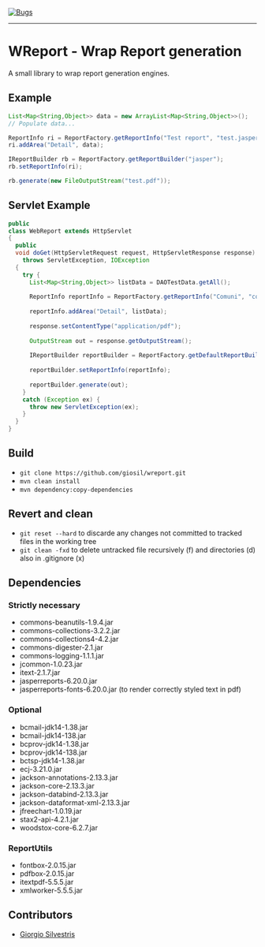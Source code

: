 [![Bugs](https://sonarcloud.io/api/project_badges/measure?project=giosil_wreport&metric=bugs)](https://sonarcloud.io/summary/new_code?id=giosil_wreport)

---

# WReport - Wrap Report generation

A small library to wrap report generation engines.

## Example

```java
List<Map<String,Object>> data = new ArrayList<Map<String,Object>>();
// Populate data...

ReportInfo ri = ReportFactory.getReportInfo("Test report", "test.jasper");
ri.addArea("Detail", data);

IReportBuilder rb = ReportFactory.getReportBuilder("jasper");
rb.setReportInfo(ri);

rb.generate(new FileOutputStream("test.pdf"));
```

## Servlet Example
```java
public 
class WebReport extends HttpServlet
{
  public 
  void doGet(HttpServletRequest request, HttpServletResponse response) 
    throws ServletException, IOException 
  {
    try {
      List<Map<String,Object>> listData = DAOTestData.getAll();
      
      ReportInfo reportInfo = ReportFactory.getReportInfo("Comuni", "comuni.jasper");
      
      reportInfo.addArea("Detail", listData);
      
      response.setContentType("application/pdf");
      
      OutputStream out = response.getOutputStream();
      
      IReportBuilder reportBuilder = ReportFactory.getDefaultReportBuilder();
      
      reportBuilder.setReportInfo(reportInfo);
      
      reportBuilder.generate(out);
    } 
    catch (Exception ex) {
      throw new ServletException(ex);
    }
  }
}
```

## Build

- `git clone https://github.com/giosil/wreport.git`
- `mvn clean install`
- `mvn dependency:copy-dependencies`

## Revert and clean 

- `git reset --hard` to discarde any changes not committed to tracked files in the working tree
- `git clean -fxd` to delete untracked file recursively (f) and directories (d) also in .gitignore (x)

## Dependencies

### Strictly necessary

- commons-beanutils-1.9.4.jar
- commons-collections-3.2.2.jar
- commons-collections4-4.2.jar
- commons-digester-2.1.jar
- commons-logging-1.1.1.jar
- jcommon-1.0.23.jar
- itext-2.1.7.jar
- jasperreports-6.20.0.jar
- jasperreports-fonts-6.20.0.jar (to render correctly styled text in pdf)

### Optional

- bcmail-jdk14-1.38.jar
- bcmail-jdk14-138.jar
- bcprov-jdk14-1.38.jar
- bcprov-jdk14-138.jar
- bctsp-jdk14-1.38.jar
- ecj-3.21.0.jar
- jackson-annotations-2.13.3.jar
- jackson-core-2.13.3.jar
- jackson-databind-2.13.3.jar
- jackson-dataformat-xml-2.13.3.jar
- jfreechart-1.0.19.jar
- stax2-api-4.2.1.jar
- woodstox-core-6.2.7.jar

### ReportUtils

- fontbox-2.0.15.jar
- pdfbox-2.0.15.jar
- itextpdf-5.5.5.jar
- xmlworker-5.5.5.jar

## Contributors

* [Giorgio Silvestris](https://github.com/giosil)
